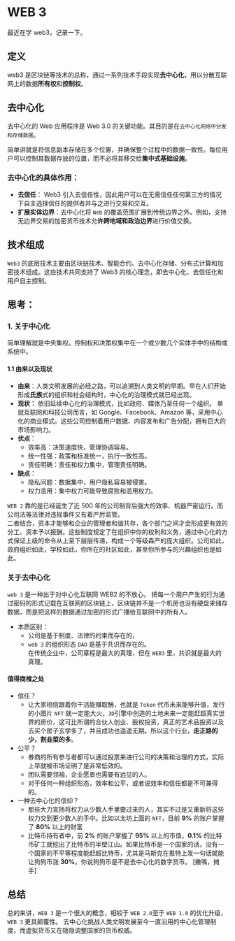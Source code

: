# WEB 3

最近在学 web3，记录一下。

## 定义

web3 是区块链等技术的总称，通过一系列技术手段实现**去中心化**，用以分散互联网上的数据**所有权**和**控制权**。

## 去中心化

去中心化的 Web 应用程序是 Web 3.0 的关键功能。其目的是在`去中心化网络中分发和存储数据`。

简单讲就是将信息副本存储在多个位置，并确保整个过程中的数据一致性。每位用户可以控制其数据存放的位置，而不必将其移交给**集中式基础设施**。

### 去中心化的具体作用：

- **去信任**： Web3 引入去信任性，因此用户可以在无需信任任何第三方的情况下自主选择信任的提供者并与之进行交易和交互。
- **扩展实体边界**：去中心化将 `Web` 的覆盖范围扩展到传统边界之外。例如，支持无边界交易的加密货币技术允**许跨地域和政治边界**进行价值交换。

## 技术组成

`Web3` 的底层技术主要由区块链技术、智能合约、去中心化存储、分布式计算和加密技术组成。这些技术共同支持了 Web3 的核心理念，即去中心化、去信任化和用户自主控制。

## 思考：

### 1. 关于中心化

简单理解就是中央集权。控制权和决策权集中在一个或少数几个实体手中的结构或系统中。

#### 1.1 由来以及现状

- **由来**：人类文明发展的必经之路，可以追溯到人类文明的早期。早在人们开始形成**氏族**式的组织和社会结构时，中心化的治理模式就已经出现。
- **现状：** 依旧延续中心化的治理模式，比如政府、媒体乃至任何一个组织。 单就互联网和科技公司而言，如 Google、Facebook、Amazon 等，采用中心化的商业模式。这些公司控制着用户数据、内容发布和广告分配，拥有巨大的市场影响力。
- **优点**：
  - 效率高：决策速度快，管理协调容易。
  - 统一性强：政策和标准统一，执行一致性高。
  - 责任明确：责任和权力集中，管理责任明确。
- **缺点**：
  - 隐私问题：数据集中，用户隐私容易被侵害。
  - 权力滥用：集中权力可能导致腐败和滥用权力。

`WEB 2` 靠的是已经诞生了近 500 年的公司制背后强大的效率、机器严密运行。而公司法等法律对违规事件又有着严厉监管。  
二者结合，资本才能够和企业的管理者和谐共存，各个部门之间才会形成更有效的分工、资本予以报酬。这些制度规定了在组织中你的权利和义务，通过中心化的方式保证上级的命令从上至下层层传递，构成一个等级森严的庞大组织。公司如此，政府组织如此，学校如此，你所在的社区如此，甚至你所参与的兴趣组织也是如此。

### 关于去中心化

`web 3` 是一种出于对中心化互联网 WEB2 的不放心。
把每一个用户产生的行为通过密码的形式记载在互联网的区块链上，区块链并不是一个机房也没有硬盘来储存数据，而是把这样的数据通过加密的形式广播给互联网中的所有人。

- 本质区别：
  - 公司是基于制度、法律的约束而存在的，
  - `web 3` 的组织形态 `DAO` 是基于共识而存在的。  
    在传统企业中，公司章程是最大的真理，但在 `WEB3` 里，共识就是最大的真理。

#### 值得商榷之处

- 信任？
  - 让大家相信跟着你干活能赚取酬，也就是 `Token` 代币未来能够升值，发行的小图片 `NFT` 就一定能大火，`3D`引擎中创造的土地未来一定能赶超真实世界的房价，这可比所谓的合伙人创业、股权投资，真正的艺术品投资以及去买个房子玄学多了，并且成功也遥遥无期。所以这个行业，**走正路的少，割韭菜的多**。
- 公平？
  - 券商的所有参与者都可以通过投票来进行公司的决策和治理的方式，实际上早就被市场证明了是非常低效的。
  - 团队需要领袖，企业愿景也需要有远见的人。
  - 对于任何一种组织形态，效率和公平，或者说效率和信任都是不可兼得的。
- 一种去中心化的信仰？
  - 那些大力宣扬将权力从少数人手里要过来的人，其实不过是又重新将这些权力交到更少数人的手中。比如以太坊上面的 `NFT`，目前 **9%** 的账户掌握了 **80%** 以上的财富
  - 比特币持有者中，前 **2%** 的账户掌握了 **95%** 以上的市值，**0.1%** 的比特币矿工就挖出了比特币的半壁江山。如果比特币是一个国家的话，没有一个国家的不平等程度能赶超比特币，尤其是马斯克在推特上发一句话就能让狗狗币涨 **30%**，你说狗狗币是不是去中心化的数字货币。 [撇嘴，摊手]

## 总结

总的来讲，`WEB 3` 是一个很大的概念，相较于 `WEB 2.0`至于 `WEB 1.0` 的优化升级， `WEB 3` 更具颠覆性。 去中心化挑战人类文明发展至今一直沿用的中心化管理制度，而虚拟货币又在隐隐调整国家的货币权威。

